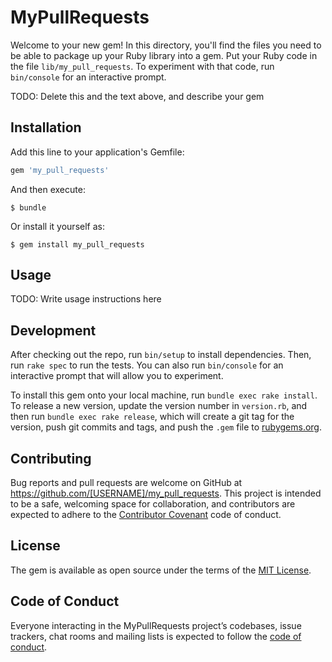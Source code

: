 # MyPullRequests

Welcome to your new gem! In this directory, you'll find the files you need to be able to package up your Ruby library into a gem. Put your Ruby code in the file `lib/my_pull_requests`. To experiment with that code, run `bin/console` for an interactive prompt.

TODO: Delete this and the text above, and describe your gem

## Installation

Add this line to your application's Gemfile:

```ruby
gem 'my_pull_requests'
```

And then execute:

    $ bundle

Or install it yourself as:

    $ gem install my_pull_requests

## Usage

TODO: Write usage instructions here

## Development

After checking out the repo, run `bin/setup` to install dependencies. Then, run `rake spec` to run the tests. You can also run `bin/console` for an interactive prompt that will allow you to experiment.

To install this gem onto your local machine, run `bundle exec rake install`. To release a new version, update the version number in `version.rb`, and then run `bundle exec rake release`, which will create a git tag for the version, push git commits and tags, and push the `.gem` file to [rubygems.org](https://rubygems.org).

## Contributing

Bug reports and pull requests are welcome on GitHub at https://github.com/[USERNAME]/my_pull_requests. This project is intended to be a safe, welcoming space for collaboration, and contributors are expected to adhere to the [Contributor Covenant](http://contributor-covenant.org) code of conduct.

## License

The gem is available as open source under the terms of the [MIT License](https://opensource.org/licenses/MIT).

## Code of Conduct

Everyone interacting in the MyPullRequests project’s codebases, issue trackers, chat rooms and mailing lists is expected to follow the [code of conduct](https://github.com/[USERNAME]/my_pull_requests/blob/master/CODE_OF_CONDUCT.md).

